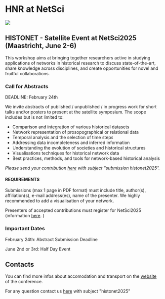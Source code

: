 # HNR at NetSci

<img src="images/hnr header modern-min.png">

## HISTONET - Satellite Event at NetSci2025 (Maastricht, June 2-6)
This workshop aims at bringing together researchers active in studying applications of networks in historical research to discuss state-of-the-art, share knowledge across disciplines, and create opportunities for novel and fruitful collaborations. 

### Call for Abstracts
DEADLINE: February 24th

We invite abstracts of published / unpublished / in progress work for short talks and/or posters to present at the satellite symposium. The scope includes but is not limited to:

- Comparison and integration of various historical datasets
- Network representation of prosopographical or relational data
- Temporal analysis and the selection of time steps
- Addressing data incompleteness and inferred information
- Understanding the evolution of societies and historical structures
- Visualisations techniques for historical network data
- Best practices, methods, and tools for network-based historical analysis

*Please send your contribution [here](events@historicalnetworkresearch.org) with subject "submission histonet2025".*


#### REQUIREMENTS
Submissions (max 1 page in PDF format) must include title, author(s), affiliation(s), e-mail address(es), name of the presenter. We highly recommended to add a visualisation of your network.

Presenters of accepted contributions must register for NetSci2025 (information [here](https://netsci2025.github.io/registration/). )

### Important Dates 
February 24th: Abstract Submission Deadline

June 2nd or 3rd: Half Day Event 

## Contacts 
You can find more infos about accomodation and  transport on the [website](https://netsci2025.github.io/) of the conference.

For any question contact us [here](events@historicalnetworkresearch.org) with subject "histonet2025"
